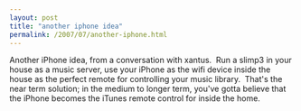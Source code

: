 ```yaml
---
layout: post
title: "another iphone idea"
permalink: /2007/07/another-iphone.html
---
```


<p>Another iPhone idea, from a conversation with xantus.&nbsp; Run a slimp3 in your house as a music server, use your iPhone as the wifi device inside the house as the perfect remote for controlling your music library.&nbsp; That's the near term solution; in the medium to longer term, you've gotta believe that the iPhone becomes the iTunes remote control for inside the home.</p>


